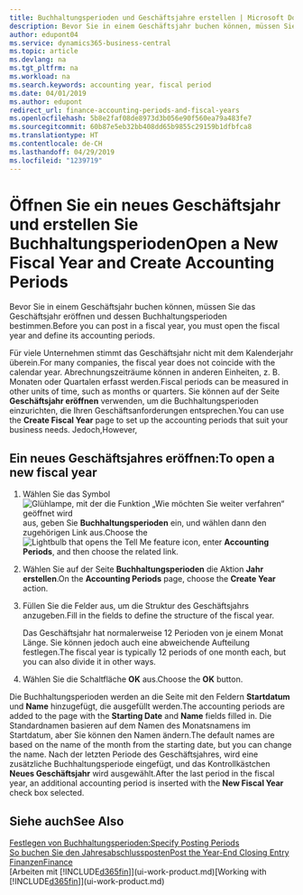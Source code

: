 ```yaml
---
title: Buchhaltungsperioden und Geschäftsjahre erstellen | Microsoft Docs
description: Bevor Sie in einem Geschäftsjahr buchen können, müssen Sie das Geschäftsjahr eröffnen und dessen Buchhaltungsperioden bestimmen.
author: edupont04
ms.service: dynamics365-business-central
ms.topic: article
ms.devlang: na
ms.tgt_pltfrm: na
ms.workload: na
ms.search.keywords: accounting year, fiscal period
ms.date: 04/01/2019
ms.author: edupont
redirect_url: finance-accounting-periods-and-fiscal-years
ms.openlocfilehash: 5b8e2faf08de8973d3b056e90f560ea79a483fe7
ms.sourcegitcommit: 60b87e5eb32bb408dd65b9855c29159b1dfbfca8
ms.translationtype: HT
ms.contentlocale: de-CH
ms.lasthandoff: 04/29/2019
ms.locfileid: "1239719"
---
```

# <a name="open-a-new-fiscal-year-and-create-accounting-periods"></a><span data-ttu-id="dbde6-103">Öffnen Sie ein neues Geschäftsjahr und erstellen Sie Buchhaltungsperioden</span><span class="sxs-lookup"><span data-stu-id="dbde6-103">Open a New Fiscal Year and Create Accounting Periods</span></span>
<span data-ttu-id="dbde6-104">Bevor Sie in einem Geschäftsjahr buchen können, müssen Sie das Geschäftsjahr eröffnen und dessen Buchhaltungsperioden bestimmen.</span><span class="sxs-lookup"><span data-stu-id="dbde6-104">Before you can post in a fiscal year, you must open the fiscal year and define its accounting periods.</span></span>  

<span data-ttu-id="dbde6-105">Für viele Unternehmen stimmt das Geschäftsjahr nicht mit dem Kalenderjahr überein.</span><span class="sxs-lookup"><span data-stu-id="dbde6-105">For many companies, the fiscal year does not coincide with the calendar year.</span></span> <span data-ttu-id="dbde6-106">Abrechnungszeiträume können in anderen Einheiten, z. B. Monaten oder Quartalen erfasst werden.</span><span class="sxs-lookup"><span data-stu-id="dbde6-106">Fiscal periods can be measured in other units of time, such as months or quarters.</span></span> <span data-ttu-id="dbde6-107">Sie können auf der Seite **Geschäftsjahr eröffnen** verwenden, um die Buchhaltungsperioden einzurichten, die Ihren Geschäftsanforderungen entsprechen.</span><span class="sxs-lookup"><span data-stu-id="dbde6-107">You can use the **Create Fiscal Year** page to set up the accounting periods that suit your business needs.</span></span> <span data-ttu-id="dbde6-108">Jedoch,</span><span class="sxs-lookup"><span data-stu-id="dbde6-108">However,</span></span>   

## <a name="to-open-a-new-fiscal-year"></a><span data-ttu-id="dbde6-109">Ein neues Geschäftsjahres eröffnen:</span><span class="sxs-lookup"><span data-stu-id="dbde6-109">To open a new fiscal year</span></span>
1. <span data-ttu-id="dbde6-110">Wählen Sie das Symbol ![Glühlampe, mit der die Funktion „Wie möchten Sie weiter verfahren“ geöffnet wird](media/ui-search/search_small.png "Wie möchten Sie weiter verfahren?") aus, geben Sie **Buchhaltungsperioden** ein, und wählen dann den zugehörigen Link aus.</span><span class="sxs-lookup"><span data-stu-id="dbde6-110">Choose the ![Lightbulb that opens the Tell Me feature](media/ui-search/search_small.png "Tell me what you want to do") icon, enter **Accounting Periods**, and then choose the related link.</span></span>
2. <span data-ttu-id="dbde6-111">Wählen Sie auf der Seite **Buchhaltungsperioden** die Aktion **Jahr erstellen**.</span><span class="sxs-lookup"><span data-stu-id="dbde6-111">On the **Accounting Periods** page, choose the **Create Year** action.</span></span>
3. <span data-ttu-id="dbde6-112">Füllen Sie die Felder aus, um die Struktur des Geschäftsjahrs anzugeben.</span><span class="sxs-lookup"><span data-stu-id="dbde6-112">Fill in the fields to define the structure of the fiscal year.</span></span>

    <span data-ttu-id="dbde6-113">Das Geschäftsjahr hat normalerweise 12 Perioden von je einem Monat Länge. Sie können jedoch auch eine abweichende Aufteilung festlegen.</span><span class="sxs-lookup"><span data-stu-id="dbde6-113">The fiscal year is typically 12 periods of one month each, but you can also divide it in other ways.</span></span>
4. <span data-ttu-id="dbde6-114">Wählen Sie die Schaltfläche **OK** aus.</span><span class="sxs-lookup"><span data-stu-id="dbde6-114">Choose the **OK** button.</span></span>

<span data-ttu-id="dbde6-115">Die Buchhaltungsperioden werden an die Seite mit den Feldern **Startdatum** und **Name** hinzugefügt, die ausgefüllt werden.</span><span class="sxs-lookup"><span data-stu-id="dbde6-115">The accounting periods are added to the page with the **Starting Date** and **Name** fields filled in.</span></span> <span data-ttu-id="dbde6-116">Die Standardnamen basieren auf dem Namen des Monatsnamens im Startdatum, aber Sie können den Namen ändern.</span><span class="sxs-lookup"><span data-stu-id="dbde6-116">The default names are based on the name of the month from the starting date, but you can change the name.</span></span> <span data-ttu-id="dbde6-117">Nach der letzten Periode des Geschäftsjahres, wird eine zusätzliche Buchhaltungsperiode eingefügt, und das Kontrollkästchen **Neues Geschäftsjahr** wird ausgewählt.</span><span class="sxs-lookup"><span data-stu-id="dbde6-117">After the last period in the fiscal year, an additional accounting period is inserted with the **New Fiscal Year** check box selected.</span></span>  


## <a name="see-also"></a><span data-ttu-id="dbde6-118">Siehe auch</span><span class="sxs-lookup"><span data-stu-id="dbde6-118">See Also</span></span>
[<span data-ttu-id="dbde6-119">Festlegen von Buchhaltungsperioden:</span><span class="sxs-lookup"><span data-stu-id="dbde6-119">Specify Posting Periods</span></span>](finance-how-specify-posting-periods.md)  
[<span data-ttu-id="dbde6-120">So buchen Sie den Jahresabschlussposten</span><span class="sxs-lookup"><span data-stu-id="dbde6-120">Post the Year-End Closing Entry</span></span>](year-how-post-year-end-close-entry.md)  
[<span data-ttu-id="dbde6-121">Finanzen</span><span class="sxs-lookup"><span data-stu-id="dbde6-121">Finance</span></span>](finance.md)  
<span data-ttu-id="dbde6-122">[Arbeiten mit [!INCLUDE[d365fin](includes/d365fin_md.md)]](ui-work-product.md)</span><span class="sxs-lookup"><span data-stu-id="dbde6-122">[Working with [!INCLUDE[d365fin](includes/d365fin_md.md)]](ui-work-product.md)</span></span>
